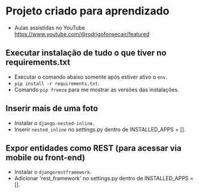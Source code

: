 # Projeto criado para aprendizado
- Aulas assistidas no YouTube https://www.youtube.com/@rodrigofonsecajr/featured

## Executar instalação de tudo o que tiver no requirements.txt
- Executar o comando abaixo somente após estiver ativo o `env`.
- `pip install -r requirements.txt`.
- Comando `pip freeze` para me mostrar as versões das instalações.

## Inserir mais de uma foto
- Instalar o `django-nested-inline`.
- Inserir `nested_inline` no settings.py dentro de INSTALLED_APPS = [].

## Expor entidades como REST (para acessar via mobile ou front-end)
- Instalar o `djangorestframework`.
- Adicionar 'rest_framework' no settings.py dentro de INSTALLED_APPS = [].